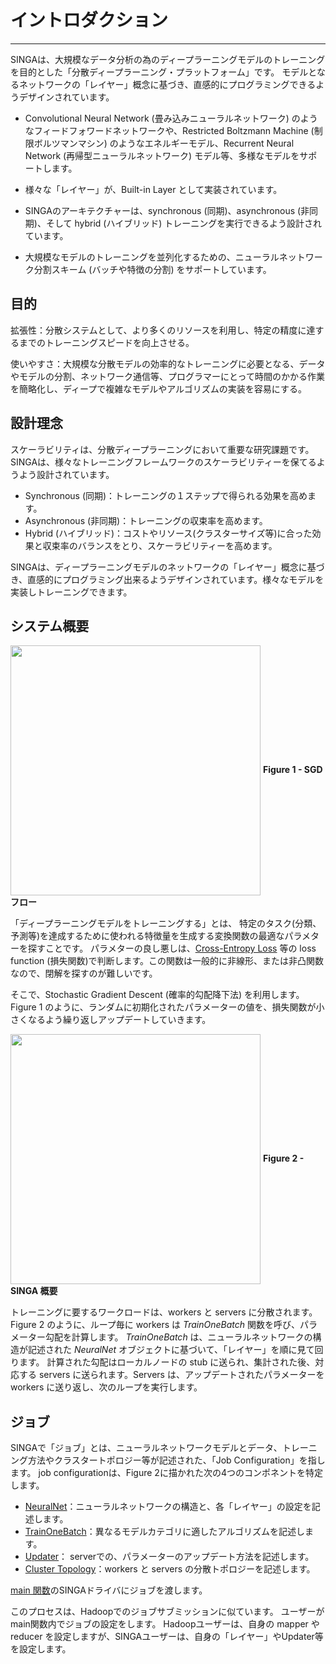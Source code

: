 # イントロダクション

---

SINGAは、大規模なデータ分析の為のディープラーニングモデルのトレーニングを目的とした「分散ディープラーニング・プラットフォーム」です。
モデルとなるネットワークの「レイヤー」概念に基づき、直感的にプログラミングできるようデザインされています。

* Convolutional Neural Network (畳み込みニューラルネットワーク) のようなフィードフォワードネットワークや、Restricted Boltzmann Machine (制限ボルツマンマシン) のようなエネルギーモデル、Recurrent Neural Network (再帰型ニューラルネットワーク) モデル等、多様なモデルをサポートします。

* 様々な「レイヤー」が、Built-in Layer として実装されています。

* SINGAのアーキテクチャーは、synchronous (同期)、asynchronous (非同期)、そして hybrid (ハイブリッド) トレーニングを実行できるよう設計されています。

* 大規模なモデルのトレーニングを並列化するための、ニューラルネットワーク分割スキーム (バッチや特徴の分割) をサポートしています。


## 目的

拡張性：分散システムとして、より多くのリソースを利用し、特定の精度に達するまでのトレーニングスピードを向上させる。

使いやすさ：大規模な分散モデルの効率的なトレーニングに必要となる、データやモデルの分割、ネットワーク通信等、プログラマーにとって時間のかかる作業を簡略化し、ディープで複雑なモデルやアルゴリズムの実装を容易にする。


## 設計理念

スケーラビリティは、分散ディープラーニングにおいて重要な研究課題です。
SINGAは、様々なトレーニングフレームワークのスケーラビリティーを保てるようよう設計されています。
* Synchronous (同期)：トレーニングの１ステップで得られる効果を高めます。
* Asynchronous (非同期)：トレーニングの収束率を高めます。
* Hybrid (ハイブリッド)：コストやリソース(クラスターサイズ等)に合った効果と収束率のバランスをとり、スケーラビリティーを高めます。

SINGAは、ディープラーニングモデルのネットワークの「レイヤー」概念に基づき、直感的にプログラミング出来るようデザインされています。様々なモデルを実装しトレーニングできます。

## システム概要

<img src="../images/sgd.png" align="center" width="400px"/>
<span><strong>Figure 1 - SGD フロー</strong></span>

「ディープラーニングモデルをトレーニングする」とは、
特定のタスク(分類、予測等)を達成するために使われる特徴量を生成する変換関数の最適なパラメターを探すことです。
パラメターの良し悪しは、[Cross-Entropy Loss](https://en.wikipedia.org/wiki/Cross_entropy) 等の loss function (損失関数)で判断します。この関数は一般的に非線形、または非凸関数なので、閉解を探すのが難しいです。

そこで、Stochastic Gradient Descent (確率的勾配降下法) を利用します。
Figure 1 のように、ランダムに初期化されたパラメーターの値を、損失関数が小さくなるよう繰り返しアップデートしていきます。

<img src="../images/overview.png" align="center" width="400px"/>
<span><strong>Figure 2 - SINGA 概要</strong></span>

トレーニングに要するワークロードは、workers と servers に分散されます。Figure 2 のように、ループ毎に workers は *TrainOneBatch* 関数を呼び、パラメーター勾配を計算します。
*TrainOneBatch* は、ニューラルネットワークの構造が記述された *NeuralNet* オブジェクトに基づいて、「レイヤー」を順に見て回ります。
計算された勾配はローカルノードの stub に送られ、集計された後、対応する servers に送られます。Servers は、アップデートされたパラメーターを workers に送り返し、次のループを実行します。


## ジョブ

SINGAで「ジョブ」とは、ニューラルネットワークモデルとデータ、トレーニング方法やクラスタートポロジー等が記述された、「Job Configuration」を指します。
job configurationは、Figure 2に描かれた次の4つのコンポネントを特定します。

  * [NeuralNet](neural-net.html)：ニューラルネットワークの構造と、各「レイヤー」の設定を記述します。
  * [TrainOneBatch](train-one-batch.html)：異なるモデルカテゴリに適したアルゴリズムを記述します。
  * [Updater](updater.html)： serverでの、パラメーターのアップデート方法を記述します。
  * [Cluster Topology](distributed-training.html)：workers と servers の分散トポロジーを記述します。

[main 関数](programming-guide.html)のSINGAドライバにジョブを渡します。

このプロセスは、Hadoopでのジョブサブミッションに似ています。
ユーザーが main関数内でジョブの設定をします。
Hadoopユーザーは、自身の mapper や reducer を設定しますが、SINGAユーザーは、自身の「レイヤー」やUpdater等を設定します。
